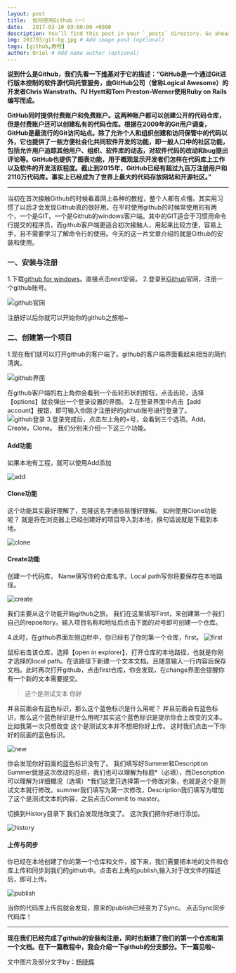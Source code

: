 ```yaml
---
layout: post
title:  如何使用Github（一）
date:   2017-03-10 09:00:00 +0800
description: You’ll find this post in your `_posts` directory. Go ahead and edit it and re-build the site to see your changes. # Add post description (optional)
img: 201703/git-bg.jpg # Add image post (optional)
tags: [github,教程]
author: Oriel # Add name author (optional)
---
```

**说到什么是Github，我们先看一下[维基](https://zh.wikipedia.org/wiki/GitHub "维基")对于它的描述：“GitHub是一个通过Git进行版本控制的软件源代码托管服务，由GitHub公司（曾称Logical Awesome）的开发者Chris Wanstrath、PJ Hyett和Tom Preston-Werner使用Ruby on Rails编写而成。**

**GitHub同时提供付费账户和免费账户。这两种账户都可以创建公开的代码仓库，但是付费账户还可以创建私有的代码仓库。根据在2009年的Git用户调查，GitHub是最流行的Git访问站点。除了允许个人和组织创建和访问保管中的代码以外，它也提供了一些方便社会化共同软件开发的功能，即一般人口中的社区功能，包括允许用户追踪其他用户、组织、软件库的动态，对软件代码的改动和bug提出评论等。GitHub也提供了图表功能，用于概观显示开发者们怎样在代码库上工作以及软件的开发活跃程度。截止到2015年，GitHub已经有超过九百万注册用户和2110万代码库。事实上已经成为了世界上最大的代码存放网站和开源社区。”**

------------
当初在首次接触Github的时候看着网上各种的教程，整个人都有点懵。其实用习惯了以后才会发现Github真的很好用。在平时使用github的时候常使用的有两个，一个是GIT，一个是Github的windows客户端。其中的GIT适合于习惯用命令行提交的程序员，而github客户端更适合初次接触人，用起来比较方便，容易上手，且不需要学习了解命令行的使用。今天的这一片文章介绍的就是Github的安装和使用。

###  一、安装与注册
1.下载[github for windows](https://desktop.github.com/ "github for windows")。直接点击next安装。
2.登录到[Github](https://github.com/ "Github")官网，注册一个github账号。

![github官网]({{site.baseurl}}/assets/img/201703/1.png)

注册好以后你就可以开始你的github之旅啦~

### 二、创建第一个项目
1.现在我们就可以打开github的客户端了。github的客户端界面看起来相当的简约清爽。

![github界面]({{site.baseurl}}/assets/img/201703/github界面.png)

在github客户端的右上角你会看到一个齿轮形状的按钮，点击齿轮，选择【options】就会弹出一个登录设置的界面。
2.在登录界面中点击【add account】按钮，即可输入你刚才注册好的github账号进行登录了。
![github登录]({{site.baseurl}}/assets/img/201703/登录.png)
3.登录完成后，点击左上角的+号，会看到三个选项。Add，Create，Clone。  我们分别来介绍一下这三个功能。
#### Add功能
如果本地有工程，就可以使用Add添加

![add]({{site.baseurl}}/assets/img/201703/add.png)

#### Clone功能
这个功能其实最好理解了，克隆这名字通俗易懂好理解。 如何使用Clone功能呢？  就是将在浏览器上已经创建好的项目导入到本地，换句话说就是下载到本地。

![clone]({{site.baseurl}}/assets/img/201703/clone.png)

#### Create功能
创建一个代码库， Name填写你的仓库名字。Local path写你将要保存在本地路径。

![create]({{site.baseurl}}/assets/img/201703/create.png)

我们主要从这个功能开始github之旅。  我们在这里填写First，来创建第一个我们自己的repoeitory。输入项目名称和地址后点击下面的对号即可创建一个仓库。

4.此时，在github界面左侧边栏中，你已经有了你的第一个仓库，first。
![first]({{site.baseurl}}/assets/img/201703/first.png)

鼠标右击该仓库，选择【open in explorer】，打开仓库的本地路径，也就是你刚才选择的local path。在该路径下新建一个文本文档。且随意输入一行内容后保存文档。此时再次打开github，点击first仓库，你会发现，在change界面会提醒你有一个新的文本需要提交。

> 这个是测试文本
你好

并且前面会有蓝色标识，那么这个蓝色标识是什么用呢？ 并且前面会有蓝色标识，那么这个蓝色标识是什么用呢?其实这个蓝色标识是提示你会上改变的文本。比如我第一次只想改变 这个是测试文本并不想把你好上传。 这时我们点击一下你好的前面的蓝色标识。

![new]({{site.baseurl}}/assets/img/201703/new.png)

你会发现你好前面的蓝色标识没有了。 我们填写好Summer和Description Summer就是这次改动的总结，我们也可以理解为标题*（必填），而Description可以理解为详细概况（选填）*我们这里只选择第一个修改对象，也就是这个是测试文本就行修改。summer我们填写为第一次修改，Description我们填写为增加了这个是测试文本的内容，之后点击Commit to master。

切换到History目录下  我们会发现他改变了。 这次我们把你好进行添加。

![history]({{site.baseurl}}/assets/img/201703/history.png)

#### 上传与同步
你已经在本地创建了你的第一个仓库和文件，接下来，我们需要把本地的文件和仓库上传和同步到我们的github中。点击右上角的publish,输入对于改文件的描述后，即可上传。

![publish]({{site.baseurl}}/assets/img/201703/publish.png)

当你的代码库上传后就会发现，原来的publish已经变为了Sync。  点击Sync同步代码库！

------------


**现在我们已经完成了github的安装和注册，同时也新建了我们的第一个仓库和第一个文档。在下一篇教程中，我会介绍一下github的分支部分。下一篇见啦~**


文中图片及部分文字by：[杨晓辉](https://www.zhihu.com/question/20070065/answer/117017972 "杨晓辉")







